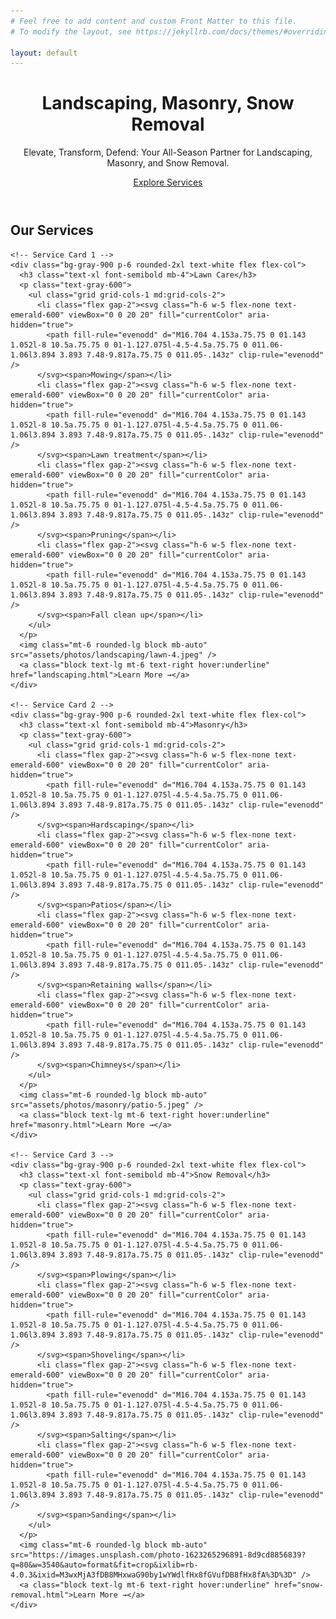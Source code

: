 ```yaml
---
# Feel free to add content and custom Front Matter to this file.
# To modify the layout, see https://jekyllrb.com/docs/themes/#overriding-theme-defaults

layout: default
---
```


<!-- Hero Section -->
<header class="relative bg-cover bg-center bg-[url('assets/photos/landscaping/lawn-5.jpeg')] text-white h-80 md:h-[40rem] flex flex-col justify-center items-center px-10">
  <div class="absolute inset-0 bg-black/40"></div>
  <div class="relative">
    <h1 class="text-5xl font-bold mb-4">Landscaping, Masonry, Snow Removal</h1>
    <p class="text-lg mb-8">Elevate, Transform, Defend: Your All-Season Partner for Landscaping, Masonry, and Snow Removal.</p>
    <a href="#services" class="bg-white text-green-600 px-6 py-3 rounded-full font-semibold transition duration-300 hover:bg-green-600 hover:text-white">Explore Services</a>
  </div>
</header>

<!-- Services Section -->
<section id="services" class="container mx-auto my-12 px-2">
  <h2 class="text-3xl font-semibold mb-6">Our Services</h2>
  <div class="grid grid-cols-1 sm:grid-cols-2 lg:grid-cols-3 gap-8">

    <!-- Service Card 1 -->
    <div class="bg-gray-900 p-6 rounded-2xl text-white flex flex-col">
      <h3 class="text-xl font-semibold mb-4">Lawn Care</h3>
      <p class="text-gray-600">
        <ul class="grid grid-cols-1 md:grid-cols-2">
          <li class="flex gap-2"><svg class="h-6 w-5 flex-none text-emerald-600" viewBox="0 0 20 20" fill="currentColor" aria-hidden="true">
            <path fill-rule="evenodd" d="M16.704 4.153a.75.75 0 01.143 1.052l-8 10.5a.75.75 0 01-1.127.075l-4.5-4.5a.75.75 0 011.06-1.06l3.894 3.893 7.48-9.817a.75.75 0 011.05-.143z" clip-rule="evenodd" />
          </svg><span>Mowing</span></li>
          <li class="flex gap-2"><svg class="h-6 w-5 flex-none text-emerald-600" viewBox="0 0 20 20" fill="currentColor" aria-hidden="true">
            <path fill-rule="evenodd" d="M16.704 4.153a.75.75 0 01.143 1.052l-8 10.5a.75.75 0 01-1.127.075l-4.5-4.5a.75.75 0 011.06-1.06l3.894 3.893 7.48-9.817a.75.75 0 011.05-.143z" clip-rule="evenodd" />
          </svg><span>Lawn treatment</span></li>
          <li class="flex gap-2"><svg class="h-6 w-5 flex-none text-emerald-600" viewBox="0 0 20 20" fill="currentColor" aria-hidden="true">
            <path fill-rule="evenodd" d="M16.704 4.153a.75.75 0 01.143 1.052l-8 10.5a.75.75 0 01-1.127.075l-4.5-4.5a.75.75 0 011.06-1.06l3.894 3.893 7.48-9.817a.75.75 0 011.05-.143z" clip-rule="evenodd" />
          </svg><span>Pruning</span></li>
          <li class="flex gap-2"><svg class="h-6 w-5 flex-none text-emerald-600" viewBox="0 0 20 20" fill="currentColor" aria-hidden="true">
            <path fill-rule="evenodd" d="M16.704 4.153a.75.75 0 01.143 1.052l-8 10.5a.75.75 0 01-1.127.075l-4.5-4.5a.75.75 0 011.06-1.06l3.894 3.893 7.48-9.817a.75.75 0 011.05-.143z" clip-rule="evenodd" />
          </svg><span>Fall clean up</span></li>
        </ul>
      </p>
      <img class="mt-6 rounded-lg block mb-auto" src="assets/photos/landscaping/lawn-4.jpeg" />
      <a class="block text-lg mt-6 text-right hover:underline" href="landscaping.html">Learn More →</a>
    </div>

    <!-- Service Card 2 -->
    <div class="bg-gray-900 p-6 rounded-2xl text-white flex flex-col">
      <h3 class="text-xl font-semibold mb-4">Masonry</h3>
      <p class="text-gray-600">
        <ul class="grid grid-cols-1 md:grid-cols-2">
          <li class="flex gap-2"><svg class="h-6 w-5 flex-none text-emerald-600" viewBox="0 0 20 20" fill="currentColor" aria-hidden="true">
            <path fill-rule="evenodd" d="M16.704 4.153a.75.75 0 01.143 1.052l-8 10.5a.75.75 0 01-1.127.075l-4.5-4.5a.75.75 0 011.06-1.06l3.894 3.893 7.48-9.817a.75.75 0 011.05-.143z" clip-rule="evenodd" />
          </svg><span>Hardscaping</span></li>
          <li class="flex gap-2"><svg class="h-6 w-5 flex-none text-emerald-600" viewBox="0 0 20 20" fill="currentColor" aria-hidden="true">
            <path fill-rule="evenodd" d="M16.704 4.153a.75.75 0 01.143 1.052l-8 10.5a.75.75 0 01-1.127.075l-4.5-4.5a.75.75 0 011.06-1.06l3.894 3.893 7.48-9.817a.75.75 0 011.05-.143z" clip-rule="evenodd" />
          </svg><span>Patios</span></li>
          <li class="flex gap-2"><svg class="h-6 w-5 flex-none text-emerald-600" viewBox="0 0 20 20" fill="currentColor" aria-hidden="true">
            <path fill-rule="evenodd" d="M16.704 4.153a.75.75 0 01.143 1.052l-8 10.5a.75.75 0 01-1.127.075l-4.5-4.5a.75.75 0 011.06-1.06l3.894 3.893 7.48-9.817a.75.75 0 011.05-.143z" clip-rule="evenodd" />
          </svg><span>Retaining walls</span></li>
          <li class="flex gap-2"><svg class="h-6 w-5 flex-none text-emerald-600" viewBox="0 0 20 20" fill="currentColor" aria-hidden="true">
            <path fill-rule="evenodd" d="M16.704 4.153a.75.75 0 01.143 1.052l-8 10.5a.75.75 0 01-1.127.075l-4.5-4.5a.75.75 0 011.06-1.06l3.894 3.893 7.48-9.817a.75.75 0 011.05-.143z" clip-rule="evenodd" />
          </svg><span>Chimneys</span></li>
        </ul>
      </p>
      <img class="mt-6 rounded-lg block mb-auto" src="assets/photos/masonry/patio-5.jpeg" />
      <a class="block text-lg mt-6 text-right hover:underline" href="masonry.html">Learn More →</a>
    </div>

    <!-- Service Card 3 -->
    <div class="bg-gray-900 p-6 rounded-2xl text-white flex flex-col">
      <h3 class="text-xl font-semibold mb-4">Snow Removal</h3>
      <p class="text-gray-600">
        <ul class="grid grid-cols-1 md:grid-cols-2">
          <li class="flex gap-2"><svg class="h-6 w-5 flex-none text-emerald-600" viewBox="0 0 20 20" fill="currentColor" aria-hidden="true">
            <path fill-rule="evenodd" d="M16.704 4.153a.75.75 0 01.143 1.052l-8 10.5a.75.75 0 01-1.127.075l-4.5-4.5a.75.75 0 011.06-1.06l3.894 3.893 7.48-9.817a.75.75 0 011.05-.143z" clip-rule="evenodd" />
          </svg><span>Plowing</span></li>
          <li class="flex gap-2"><svg class="h-6 w-5 flex-none text-emerald-600" viewBox="0 0 20 20" fill="currentColor" aria-hidden="true">
            <path fill-rule="evenodd" d="M16.704 4.153a.75.75 0 01.143 1.052l-8 10.5a.75.75 0 01-1.127.075l-4.5-4.5a.75.75 0 011.06-1.06l3.894 3.893 7.48-9.817a.75.75 0 011.05-.143z" clip-rule="evenodd" />
          </svg><span>Shoveling</span></li>
          <li class="flex gap-2"><svg class="h-6 w-5 flex-none text-emerald-600" viewBox="0 0 20 20" fill="currentColor" aria-hidden="true">
            <path fill-rule="evenodd" d="M16.704 4.153a.75.75 0 01.143 1.052l-8 10.5a.75.75 0 01-1.127.075l-4.5-4.5a.75.75 0 011.06-1.06l3.894 3.893 7.48-9.817a.75.75 0 011.05-.143z" clip-rule="evenodd" />
          </svg><span>Salting</span></li>
          <li class="flex gap-2"><svg class="h-6 w-5 flex-none text-emerald-600" viewBox="0 0 20 20" fill="currentColor" aria-hidden="true">
            <path fill-rule="evenodd" d="M16.704 4.153a.75.75 0 01.143 1.052l-8 10.5a.75.75 0 01-1.127.075l-4.5-4.5a.75.75 0 011.06-1.06l3.894 3.893 7.48-9.817a.75.75 0 011.05-.143z" clip-rule="evenodd" />
          </svg><span>Sanding</span></li>
        </ul>
      </p>
      <img class="mt-6 rounded-lg block mb-auto" src="https://images.unsplash.com/photo-1623265296891-8d9cd8856839?q=80&w=3540&auto=format&fit=crop&ixlib=rb-4.0.3&ixid=M3wxMjA3fDB8MHxwaG90by1wYWdlfHx8fGVufDB8fHx8fA%3D%3D" />
      <a class="block text-lg mt-6 text-right hover:underline" href="snow-removal.html">Learn More →</a>
    </div>
  </div>
</section>

